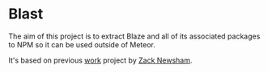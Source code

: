 # Blast

The aim of this project is to extract Blaze and all of its associated packages to NPM so it can be used outside of Meteor.

It's based on previous [work](https://bitbucket.org/znewsham/meteor-blaze/src/master/) project by [Zack Newsham](https://github.com/znewsham).